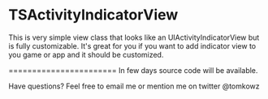 TSActivityIndicatorView
=======================

This is very simple view class that looks like an UIActivityIndicatorView but is fully customizable. It's great for you if you want to add indicator view to you game or app and it should be customized.

=======================
In few days source code will be available.

Have questions? Feel free to email me or mention me on twitter @tomkowz
